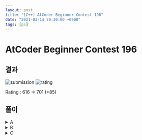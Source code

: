 ```yaml
---
layout: post
title: "[C++] AtCoder Beginner Contest 196"
date: "2021-03-14 20:30:00 +0900"
tags: [ps]
---
```


# AtCoder Beginner Contest 196
## 결과

![submission](https://i.imgur.com/xANl0tp.png)
![rating](https://i.imgur.com/0eOBMb3.png)

Rating : 616 -> 701 (+85)

  
## 풀이

<details markdown="1">
<summary>A</summary>

### A - Difference Max 

a <= x <= b 이고 c <= y <= d 일때 x-y의 최대값을 찾아야 하므로 b - c 를 출력하면 된다.

```cpp
#pragma warning(disable : 4996)
#include <bits/stdc++.h>
#define all(x) (x).begin(), (x).end()
using namespace std;
typedef long long ll;
typedef long double ld;
typedef vector<ll> vll;
typedef pair<ll, ll> pll;
typedef pair<ld, ld> pld;
typedef tuple<ll, ll, ll> tl3;
#define FOR(a, b, c) for (int(a) = (b); (a) < (c); ++(a))
#define FORN(a, b, c) for (int(a) = (b); (a) <= (c); ++(a))
#define rep(i, n) FOR(i, 0, n)
#define repn(i, n) FORN(i, 1, n)
#define tc(t) while (t--)
// https://atcoder.jp/contests/abc196/tasks/abc196_a
int main() {
    ios_base::sync_with_stdio(0);
    cin.tie(0);

    ll a,b,c,d;
    cin >> a >> b >> c >> d;
    cout << b - c;

    return 0;
}
```

</details>

<details markdown="1">
<summary>B</summary>

### B - Round Down

소수를 입력받아 소수점 이하를 버리고 정수부분만 출력하는 문제

본인은 string으로 받아서 다시 출력하다가 소수점이 나오면 종료하는 방법으로 구현하였다.

```cpp
#pragma warning(disable : 4996)
#include <bits/stdc++.h>
#define all(x) (x).begin(), (x).end()
using namespace std;
typedef long long ll;
typedef long double ld;
typedef vector<ll> vll;
typedef pair<ll, ll> pll;
typedef pair<ld, ld> pld;
typedef tuple<ll, ll, ll> tl3;
#define FOR(a, b, c) for (int(a) = (b); (a) < (c); ++(a))
#define FORN(a, b, c) for (int(a) = (b); (a) <= (c); ++(a))
#define rep(i, n) FOR(i, 0, n)
#define repn(i, n) FORN(i, 1, n)
#define tc(t) while (t--)
// https://atcoder.jp/contests/abc196/tasks/abc196_b
int main() {
    ios_base::sync_with_stdio(0);
    cin.tie(0);

    string s;
    cin >> s;
    for(auto k : s){
        if(k == '.') break;
        cout << k;
    }

    return 0;
}
```

</details>

<details markdown="1">
<summary>C</summary>

### C - Doubled

1부터 N까지의 수 중 짝수자리이고 앞의 절반과 뒤의 절반의 수가 동일한 수는 몇개가 있는지 찾는 문제

1부터 하나씩 증가해 가면서 해당 수를 두번 반복햇을 때 그 수가 N보다 작으면 계속 진행한다.

그렇게 N보다 커질때까지 계속 수행하면 조건에 맞는 모든 수의 갯수를 찾을 수 있다.

```cpp
#pragma warning(disable : 4996)
#include <bits/stdc++.h>
#define all(x) (x).begin(), (x).end()
using namespace std;
typedef long long ll;
typedef long double ld;
typedef vector<ll> vll;
typedef pair<ll, ll> pll;
typedef pair<ld, ld> pld;
typedef tuple<ll, ll, ll> tl3;
#define FOR(a, b, c) for (int(a) = (b); (a) < (c); ++(a))
#define FORN(a, b, c) for (int(a) = (b); (a) <= (c); ++(a))
#define rep(i, n) FOR(i, 0, n)
#define repn(i, n) FORN(i, 1, n)
#define tc(t) while (t--)
// https://atcoder.jp/contests/abc196/tasks/abc196_c
int main() {
    ios_base::sync_with_stdio(0);
    cin.tie(0);

    ll n;
    cin >> n;
    ll ans = 0;
    for(int i = 1;;i++){
        string str = to_string(i);
        str += str;
        ll temp = stol(str);
        if(temp <= n) ans++;
        else break;    
    }
    cout << ans;

    return 0;
}
```

</details>

